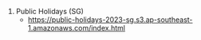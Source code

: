 1. Public Holidays (SG) 
    - https://public-holidays-2023-sg.s3.ap-southeast-1.amazonaws.com/index.html

